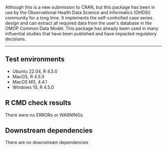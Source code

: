 Although this is a new submission to CRAN, but this package has been in use by the Observational Health Data Science and Informatics (OHDSI) community for a long time.
It implements the self-controlled case series design and can extract all required data from the user's database in the OMOP Common Data Model. 
This package has already been used in many influential studies that have been published and have impacted regulatory decisions.

---

## Test environments
* Ubuntu 22.04, R 4.5.0
* MacOS, R 4.5.0
* MacOS M3, 4.4.1
* Windows 10, R 4.5.0

## R CMD check results

There were no ERRORs or WARNINGs. 

## Downstream dependencies

There are no downstream dependencies
